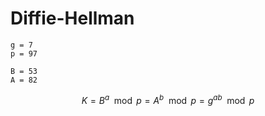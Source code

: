 Diffie-Hellman
==============
```
g = 7 
p = 97

B = 53
A = 82
```

$$K = B^a\mod p = A^b\mod p = g^{ab}\mod p$$
